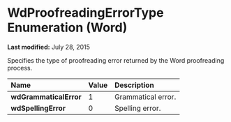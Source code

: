 
# WdProofreadingErrorType Enumeration (Word)

 **Last modified:** July 28, 2015

Specifies the type of proofreading error returned by the Word proofreading process.


|**Name**|**Value**|**Description**|
|:-----|:-----|:-----|
| **wdGrammaticalError**|1|Grammatical error.|
| **wdSpellingError**|0|Spelling error.|
